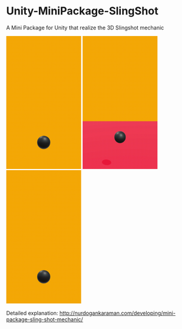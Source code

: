 # Unity-MiniPackage-SlingShot
A Mini Package for Unity that realize the 3D Slingshot mechanic

<img src="./Package-SlingShot/Recordings/movie_005.gif" width="200">    <img src="./Package-SlingShot/Recordings/movie_003.gif" width="200">   <img src="./Package-SlingShot/Recordings/movie_006.gif" width="200">


Detailed explanation:
http://nurdogankaraman.com/developing/mini-package-sling-shot-mechanic/
